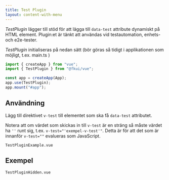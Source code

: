 ```yaml
---
title: Test Plugin
layout: content-with-menu
---
```


_TestPlugin_ lägger till stöd för att lägga till `data-test` attribute dynamiskt på HTML element.
Plugin:et är tänkt att användas vid testautomation, enhets- och e2e-tester.

_TestPlugin_ initialiseras på nedan sätt (bör göras så tidigt i applikationen som möjligt, t.ex. main.ts )

```ts
import { createApp } from "vue";
import { TestPlugin } from "@fkui/vue";

const app = createApp(App);
app.use(TestPlugin);
app.mount("#app");
```

## Användning

Lägg till direktivet `v-test` till elementet som ska få `data-test` attributet.

Notera att om värdet som skickas in till `v-test` är en sträng så måste värdet ha `''` runt sig, t.ex. `v-test="'exempel-v-test'"`.
Detta är för att det som är innanför `v-test=""` evalueras som JavaScript.

```import
TestPluginExample.vue
```

## Exempel

```import
TestPluginHidden.vue
```
